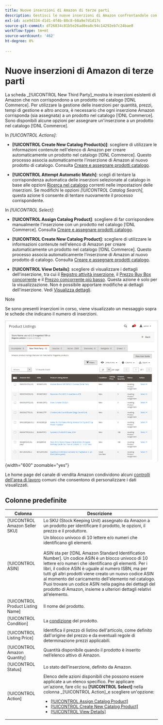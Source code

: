 ```yaml
---
title: Nuove inserzioni di Amazon di terze parti
description: Gestisci le nuove inserzioni di Amazon confrontandole con un prodotto nel tuo catalogo Commerce.
exl-id: ace9d334-d1d1-4f4b-88c8-60a9e7d1d17c
source-git-commit: df26834c81b5e26ad0ea8c94c14292eb7c24bae8
workflow-type: tm+mt
source-wordcount: '462'
ht-degree: 0%

---
```


# Nuove inserzioni di Amazon di terze parti

La scheda _[!UICONTROL New Third Party]_mostra le inserzioni esistenti di Amazon che non corrispondono a un prodotto nel catalogo [!DNL Commerce]. Per utilizzare la gestione delle inserzioni per quantità, prezzi, tempi di gestione e altro ancora, è necessario che ogni inserzione Amazon corrisponda (sia assegnata) a un prodotto nel catalogo [!DNL Commerce]. Sono disponibili alcune opzioni per assegnare un&#39;inserzione a un prodotto nel catalogo [!DNL Commerce].

In _[!UICONTROL Actions]_:

- **[!UICONTROL Create New Catalog Product(s)]**: scegliere di utilizzare le informazioni contenute nell&#39;elenco di Amazon per creare automaticamente un prodotto nel catalogo [!DNL Commerce]. Questo processo associa automaticamente l’inserzione di Amazon al nuovo prodotto di catalogo. Consulta [Creare e assegnare prodotti catalogo](./creating-assigning-catalog-products.md).

- **[!UICONTROL Attempt Automatic Match]**: scegli di tentare la corrispondenza automatica delle inserzioni selezionate al catalogo in base alle opzioni [Ricerca nel catalogo](./catalog-search.md) correnti nelle impostazioni delle inserzioni. Se modifichi le opzioni _[!UICONTROL Catalog Search]_, questa azione ti consente di tentare nuovamente il processo corrispondente.

In _[!UICONTROL Select]_:

- **[!UICONTROL Assign Catalog Product]**: scegliere di far corrispondere manualmente l&#39;inserzione con un prodotto nel catalogo [!DNL Commerce]. Consulta [Creare e assegnare prodotti catalogo](./creating-assigning-catalog-products.md).

- **[!UICONTROL Create New Catalog Product]**: scegliere di utilizzare le informazioni contenute nell&#39;elenco di Amazon per creare automaticamente un prodotto nel catalogo [!DNL Commerce]. Questo processo associa automaticamente l’inserzione di Amazon al nuovo prodotto di catalogo. Consulta [Creare e assegnare prodotti catalogo](./creating-assigning-catalog-products.md).

- **[!UICONTROL View Details]**: scegliere di visualizzare i dettagli dell&#39;inserzione, tra cui il [Registro attività inserzione](./product-listing-details.md#listing-activity-log), il [Prezzo Buy Box concorrente](./product-listing-details.md#buy-box-competitor-pricing) e il [Prezzo concorrente più basso](./product-listing-details.md#lowest-competitor-pricing). Questa azione è solo per la visualizzazione. Non è possibile apportare modifiche ai dettagli dell&#39;inserzione. Vedi [Visualizza dettagli](./product-listing-details.md).

>[!NOTE]
>
>Se sono presenti inserzioni in corso, viene visualizzato un messaggio sopra le schede che indicano il numero di inserzioni.

![Nuove inserzioni di terze parti](assets/amazon-listings-new-third-party.png){width="600" zoomable="yes"}

Le home page del canale di vendita Amazon condividono alcuni [controlli dell&#39;area di lavoro](./workspace-controls.md) comuni che consentono di personalizzare i dati visualizzati.

## Colonne predefinite

| Colonna | Descrizione |
|---|---|
| [!UICONTROL Amazon Seller SKU] | Lo SKU (Stock Keeping Unit) assegnato da Amazon a un prodotto per identificare il prodotto, le opzioni, il prezzo e il produttore. |
| [!UICONTROL ASIN] | Un blocco univoco di 10 lettere e/o numeri che identificano gli elementi.<br><br>ASIN sta per [!DNL Amazon Standard Identification Number]. Un codice ASIN è un blocco univoco di 10 lettere e/o numeri che identificano gli elementi. Per i libri, il codice ASIN è uguale al numero ISBN, ma per tutti gli altri prodotti viene creato un nuovo codice ASIN al momento del caricamento dell&#39;elemento nel catalogo. Puoi trovare un codice ASIN nella pagina dei dettagli del prodotto di Amazon, insieme a ulteriori dettagli relativi all’elemento. |
| [!UICONTROL Product Listing Name] | Il nome del prodotto. |
| [!UICONTROL Condition] | La [condizione](./product-listing-condition.md) del prodotto. |
| [!UICONTROL Listing Price] | Identifica il prezzo di listino dell&#39;articolo, come definito dall&#39;origine del prezzo e da eventuali regole di determinazione prezzi applicabili. |
| [!UICONTROL Amazon Quantity] | Quantità disponibile quando il prodotto è inserito nell’elenco attivo di Amazon. |
| [!UICONTROL Status] | Lo stato dell’inserzione, definito da Amazon. |
| [!UICONTROL Action] | Elenco delle azioni disponibili che possono essere applicate a un elenco specifico. Per applicare un&#39;azione, fare clic su **[!UICONTROL Select]** nella colonna _[!UICONTROL Action]_e scegliere un&#39;opzione:<ul><li>[[!UICONTROL Assign Catalog Product]](./creating-assigning-catalog-products.md)</li><li>[[!UICONTROL Create New Catalog Product]](./creating-assigning-catalog-products.md)</li><li>[[!UICONTROL View Details]](./product-listing-details.md)</li></ul> |
